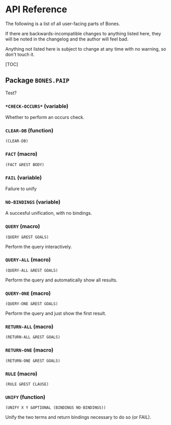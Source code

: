 # API Reference

The following is a list of all user-facing parts of Bones.

If there are backwards-incompatible changes to anything listed here, they will
be noted in the changelog and the author will feel bad.

Anything not listed here is subject to change at any time with no warning, so
don't touch it.

[TOC]

## Package `BONES.PAIP`

Test?

### `*CHECK-OCCURS*` (variable)

Whether to perform an occurs check.

### `CLEAR-DB` (function)

    (CLEAR-DB)

### `FACT` (macro)

    (FACT &REST BODY)

### `FAIL` (variable)

Failure to unify

### `NO-BINDINGS` (variable)

A succesful unification, with no bindings.

### `QUERY` (macro)

    (QUERY &REST GOALS)

Perform the query interactively.

### `QUERY-ALL` (macro)

    (QUERY-ALL &REST GOALS)

Perform the query and automatically show all results.

### `QUERY-ONE` (macro)

    (QUERY-ONE &REST GOALS)

Perform the query and just show the first result.

### `RETURN-ALL` (macro)

    (RETURN-ALL &REST GOALS)

### `RETURN-ONE` (macro)

    (RETURN-ONE &REST GOALS)

### `RULE` (macro)

    (RULE &REST CLAUSE)

### `UNIFY` (function)

    (UNIFY X Y &OPTIONAL (BINDINGS NO-BINDINGS))

Unify the two terms and return bindings necessary to do so (or FAIL).

